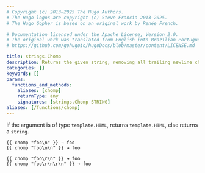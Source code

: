 ```yaml
---
# Copyright (c) 2013–2025 The Hugo Authors.
# The Hugo logos are copyright (c) Steve Francia 2013–2025.
# The Hugo Gopher is based on an original work by Renée French.

# Documentation licensed under the Apache License, Version 2.0.
# The original work was translated from English into Brazilian Portuguese.
# https://github.com/gohugoio/hugoDocs/blob/master/content/LICENSE.md

title: strings.Chomp
description: Returns the given string, removing all trailing newline characters and carriage returns.
categories: []
keywords: []
params:
  functions_and_methods:
    aliases: [chomp]
    returnType: any
    signatures: [strings.Chomp STRING]
aliases: [/functions/chomp]
---
```


If the argument is of type `template.HTML`, returns `template.HTML`, else returns a `string`.

```go-html-template
{{ chomp "foo\n" }} → foo
{{ chomp "foo\n\n" }} → foo

{{ chomp "foo\r\n" }} → foo
{{ chomp "foo\r\n\r\n" }} → foo
```
